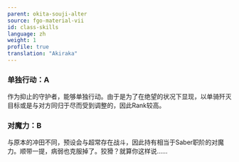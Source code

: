 ```yaml
---
parent: okita-souji-alter
source: fgo-material-vii
id: class-skills
language: zh
weight: 1
profile: true
translation: "Akiraka"
---
```


### 单独行动：A

作为抑止的守护者，能够单独行动。由于是为了在绝望的状况下显现，以单骑歼灭目标或是与对方同归于尽而受到调整的，因此Rank较高。

### 对魔力：B

与原本的冲田不同，预设会与超常存在战斗，因此持有相当于Saber职阶的对魔力。顺带一提，病弱也克服掉了。狡猾？就算你这样说……
